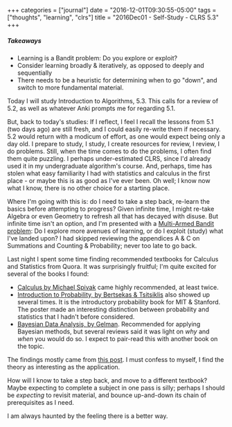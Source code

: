 +++
categories = ["journal"]
date = "2016-12-01T09:30:55-05:00"
tags = ["thoughts", "learning", "clrs"]
title = "2016Dec01 - Self-Study - CLRS 5.3"
+++

##### Takeaways
* Learning is a Bandit problem: Do you explore or exploit?
* Consider learning broadly & iteratively, as opposed to deeply and sequentially
* There needs to be a heuristic for determining when to go "down", and switch to more
  fundamental material.

Today I will study Introduction to Algorithms, 5.3. This calls for a review of
5.2, as well as whatever Anki prompts me for regarding 5.1.

But, back to today's studies: If I reflect, I feel I recall the lessons from 5.1
(two days ago) are still fresh, and I could easily re-write them if necessary.
5.2 would return with a modicum of effort, as one would expect being only a day
old. I prepare to study, I study, I create resources for review, I review, I do
problems. Still, when the time comes to do the problems, I often find them quite
puzzling. I perhaps under-estimated CLRS, since I'd already used it in my
undergraduate algorithm's course. And, perhaps, time has stolen what easy
familiarity I had with statistics and calculus in the first place - or maybe
this is as good as I've ever been. Oh well; I know now what I know, there is no
other choice for a starting place.

Where I'm going with this is: do I need to take a step back, re-learn the basics
before attempting to progress? Given infinite time, I might re-take Algebra or
even Geometry to refresh all that has decayed with disuse. But infinite time
isn't an option, and I'm presented with a [Multi-Armed Bandit problem]: Do I
explore more avenues of learning, or do I exploit (study) what I've landed upon?
I had skipped reviewing the appendices A & C on Summations and Counting &
Probability; never too late to go back.

Last night I spent some time finding recommended textbooks for Calculus and
Statistics from Quora. It was surprisingly fruitful; I'm quite excited for
several of the books I found:

* [Calculus by Michael
  Spivak](https://smile.amazon.com/dp/0914098918/ref=wl_it_dp_o_pC_nS_ttl?_encoding=UTF8&colid=3S5ZAOCXZJ47H&coliid=IMTWWBJDML1LI)
  came highly recommended, at least twice.
* [Introduction to Probability, by Bertsekas &
  Tsitsiklis](https://smile.amazon.com/dp/188652923X/ref=wl_it_dp_o_pC_nS_ttl?_encoding=UTF8&colid=3S5ZAOCXZJ47H&coliid=I21BQ7JLWUC58U)
  also showed up several times. It is the introductory probability book for MIT
  & Stanford. The poster made an interesting distinction between probability and
  statistics that I hadn't before considered.
* [Bayesian Data Analysis, by
  Gelman](https://smile.amazon.com/dp/1439840954/ref=wl_it_dp_o_pC_nS_ttl?_encoding=UTF8&colid=3S5ZAOCXZJ47H&coliid=IHYGHDNH1KDQF).
  Recommended for applying Bayesian methods, but several reviews said it was
  light on _why_ and _when_ you would do so. I expect to pair-read this with
  another book on the topic.

The findings mostly came from [this
post](https://www.quora.com/What-are-some-good-online-courses-and-books-available-for-learning-probability-and-statistics/answer/Justin-Rising?srid=9cIW). I must confess to myself, I find the theory as interesting as the application.

How will I know to take a step back, and move to a different textbook? Maybe
expecting to complete a subject in one pass is silly; perhaps I should be
_expecting_ to revisit material, and bounce up-and-down its chain of
prerequisites as I need.

I am always haunted by the feeling there is a better way.

[Multi-armed Bandit problem]: https://en.wikipedia.org/wiki/Multi-armed_bandit
